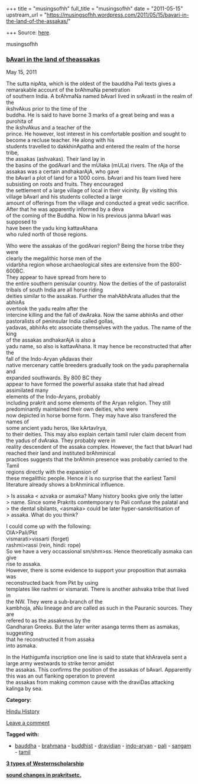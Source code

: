 +++
title = "musingsofhh"
full_title = "musingsofhh"
date = "2011-05-15"
upstream_url = "https://musingsofhh.wordpress.com/2011/05/15/bavari-in-the-land-of-the-assakas/"

+++
Source: [here](https://musingsofhh.wordpress.com/2011/05/15/bavari-in-the-land-of-the-assakas/).


musingsofhh


### [bAvari in the land of theassakas](https://musingsofhh.wordpress.com/2011/05/15/bavari-in-the-land-of-the-assakas/)

May 15, 2011

The sutta nipAta, which is the oldest of the bauddha Pali texts gives a  
remarakable account of the brAhmaNa penetration  
of southern India. A brAhmaNa named bAvarI lived in srAvasti in the realm of the  
ikshvAkus prior to the time of the  
buddha. He is said to have borne 3 marks of a great being and was a purohita of  
the ikshvAkus and a teacher of the  
prince. He however, lost interest in his comfortable position and sought to  
become a recluse teacher. He along with his  
students travelled to dakkhinApatha and entered the realm of the horse tribe,  
the assakas (ashvakas). Their land lay in  
the basins of the godAvarI and the mUlaka (mULa) rivers. The rAja of the  
assakas was a certain andhakarAjA, who gave  
the bAvarI a plot of land for a 1000 coins. bAvari and his team lived here  
subsisting on roots and fruits. They encouraged  
the settlement of a large village of local in their vicinity. By visiting this  
village bAvarI and his students collected a large  
amount of offerings from the village and conducted a great vedic sacrifice.  
After that he was apparently informed by a deva  
of the coming of the Buddha. Now in his previous janma bAvarI was supposed to  
have been the yadu king kattavAhana  
who ruled north of those regions.

Who were the assakas of the godAvari region? Being the horse tribe they were  
clearly the megalithic horse men of the  
vidarbha region whose archaeological sites are extensive from the 800-600BC.  
They appear to have spread from here to  
the entire southern penisular country. Now the deities of the of pastoralist  
tribals of south India are all horse riding  
deities similar to the assakas. Further the mahAbhArata alludes that the abhirAs  
overtook the yadu realm after the  
intercine killing and the fall of dwAraka. Now the same abhirAs and other  
pastoralists of peninsular India called gollas,  
yadavas, abhirAs etc associate themselves with the yadus. The name of the king  
of the assakas andhakarAjA is also a  
yadu name, so also is kattavAhana. It may hence be reconstructed that after the  
fall of the Indo-Aryan yAdavas their  
native mercenary cattle breeders gradually took on the yadu paraphernalia and  
expanded southwards. By 800 BC they  
appear to have formed the powerful assaka state that had alread assimilated many  
elements of the Indo-Aryans, probably  
including prakrit and some elements of the Aryan religion. They still  
predominantly maintained their own deities, who were  
now depicted in horse borne form. They may have also transfered the names of  
some ancient yadu heros, like kArtavIrya,  
to their deities. This may also explain certain tamil ruler claim decent from  
the yadus of dvAraka. They probably were in  
reality descendent of the assaka complex. However, the fact that bAvarI had  
reached their land and instituted brAhminical  
practices suggests that the brAhmin presence was probably carried to the Tamil  
regions directly with the expansion of  
these megalithic people. Hence it is no surprise that the earliest Tamil  
literature already shows a brAhminical influence.

\> Is assaka \< azvaka or asmaka? Many history books give only the latter  
\> name. Since some Prakrits comtemporary to Pali confuse the palatal and  
\> the dental sibilants, \<asmaka\> could be later hyper-sanskritisation of  
\> assaka. What do you think?

I could come up with the following:  
OIA\>Pali/Pkt  
vismarati\>vissarti (forget)  
rashmi\>rassi (rein, hindi: rope)  
So we have a very occassional sm/shm\>ss. Hence theoretically asmaka can give  
rise to assaka.  
However, there is some evidence to support your proposition that asmaka was  
reconstructed back from Pkt by using  
templates like rashmi or vismarati. There is another ashvaka tribe that lived in  
the NW. They were a sub-branch of the  
kambhoja, aNu lineage and are called as such in the Pauranic sources. They are  
refered to as the assakenus by the  
Gandharan Greeks. But the later writer asanga terms them as asmakas, suggesting  
that he reconstructed it from assaka  
into asmaka.

In the Hathigumfa inscription one line is said to state that khAravela sent a  
large army westwards to strike terror amidst  
the assakas. This confirms the position of the assakas of bAvarI. Apparently  
this was an out flanking operation to prevent  
the assakas from making common cause with the draviDas attacking kalinga by sea.

**Category:**

[Hindu History](https://musingsofhh.wordpress.com/category/hindu-history/)

[Leave a comment](https://musingsofhh.wordpress.com/2011/05/15/bavari-in-the-land-of-the-assakas/#respond)

**Tagged with:**

-   [bauddha](https://musingsofhh.wordpress.com/tag/bauddha/) -   [brahmana](https://musingsofhh.wordpress.com/tag/brahmana/) -   [buddhist](https://musingsofhh.wordpress.com/tag/buddhist/) -   [dravidian](https://musingsofhh.wordpress.com/tag/dravidian/) -   [indo-aryan](https://musingsofhh.wordpress.com/tag/indo-aryan/) -   [pali](https://musingsofhh.wordpress.com/tag/pali/) -   [sangam](https://musingsofhh.wordpress.com/tag/sangam/) -   [tamil](https://musingsofhh.wordpress.com/tag/tamil/)

**[3 types of Westernscholarship](https://musingsofhh.wordpress.com/2011/05/12/3-types-of-western-scholarship/)**

**[sound changes in prakritsetc.](https://musingsofhh.wordpress.com/2011/05/15/sound-changes-in-prakrits/)**
